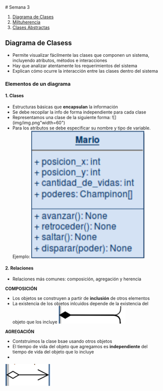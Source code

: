 # Semana 3
1. [Diagrama de Clases](#DiagramaDeClases)
2. [Miltuherencia](#Multiherencia)
3. [Clases Abstractas](#ClasesAbstractas)
## Diagrama de Clasess
- Permite visualizar fácilmente las clases que componen un sistema, incluyendo atributos, métodos e interacciones
- Hay que analizar atentamente los requerimientos del sistema
- Explican cómo ocurre la interacción entre las clases dentro del sistema
### Elementos de un diagrama
#### 1. Clases
- Estructuras básicas que **encapsulan** la información
- Se debe recopilar la info de forma independiente para cada clase
- Representamos una clase de la siguiente forma:
![](img/img.png\"width=60"\)
- Para los atributos se debe especificar su nombre y tipo de variable. Ejemplo:
![](img/img2.png)
#### 2. Relaciones
- Relaciones más comunes: composición, agregación y herencia

**COMPOSICIÓN**
- Los objetos se construyen a partir de **inclusión** de otros elementos
- La existencia de los objetos inlcuidos depende de la existencia del objeto que los incluye
![](img/img3.png)

**AGREGACIÓN**
- Contstruimos la clase bsae usando otros objetos
- El tiempo de vida del objeto que agregamos es **independiente** del tiempo de vida del objeto que lo incluye
- 
![](img/img4.png)
